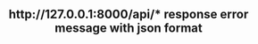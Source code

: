 <h2 style="text-align:center"> http://127.0.0.1:8000/api/*    response error message with json format </h2>